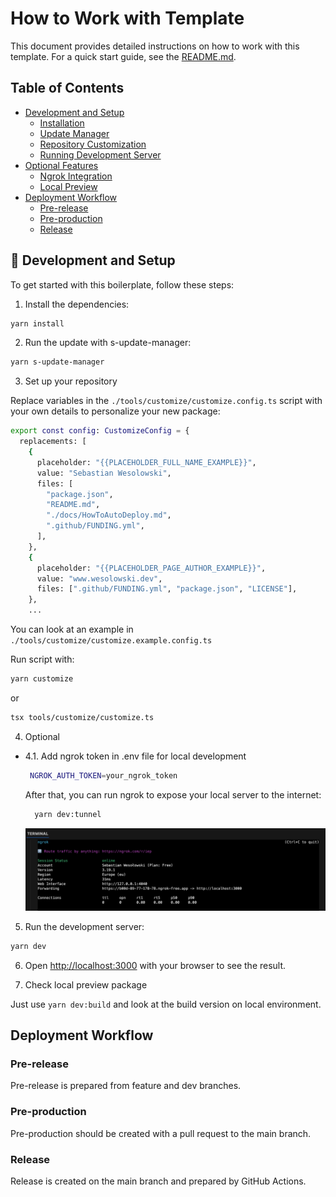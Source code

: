 # How to Work with Template

This document provides detailed instructions on how to work with this template. For a quick start guide, see the [README.md](../README.md).

## Table of Contents

- [Development and Setup](#-development-and-setup)
  - [Installation](#install-the-dependencies)
  - [Update Manager](#run-the-update-with-s-update-manager)
  - [Repository Customization](#set-up-your-repository)
  - [Running Development Server](#run-the-development-server)
- [Optional Features](#optional)
  - [Ngrok Integration](#add-ngrok-token-in-env-file-for-local-development)
  - [Local Preview](#check-local-preview-package)
- [Deployment Workflow](#deployment-workflow)
  - [Pre-release](#pre-release)
  - [Pre-production](#pre-production)
  - [Release](#release)

## 🎯 Development and Setup

To get started with this boilerplate, follow these steps:

1. Install the dependencies:

```bash
yarn install
```

2. Run the update with s-update-manager:

```bash
yarn s-update-manager
```

3. Set up your repository

Replace variables in the `./tools/customize/customize.config.ts` script with your own details to personalize your new package:

```bash
export const config: CustomizeConfig = {
  replacements: [
    {
      placeholder: "{{PLACEHOLDER_FULL_NAME_EXAMPLE}}",
      value: "Sebastian Wesolowski",
      files: [
        "package.json",
        "README.md",
        "./docs/HowToAutoDeploy.md",
        ".github/FUNDING.yml",
      ],
    },
    {
      placeholder: "{{PLACEHOLDER_PAGE_AUTHOR_EXAMPLE}}",
      value: "www.wesolowski.dev",
      files: [".github/FUNDING.yml", "package.json", "LICENSE"],
    },
    ...
```

You can look at an example in `./tools/customize/customize.example.config.ts`

Run script with:

```bash
yarn customize
```

or

```bash
tsx tools/customize/customize.ts
```

4. Optional

- 4.1. Add ngrok token in .env file for local development

  ```bash
   NGROK_AUTH_TOKEN=your_ngrok_token
  ```

  After that, you can run ngrok to expose your local server to the internet:

  ```bash
    yarn dev:tunnel
  ```

  [![ngrok](./.github/assets/ngrok.png)](https://dashboard.ngrok.com/get-started/setup/macos)

5. Run the development server:

```bash
yarn dev
```

6. Open [http://localhost:3000](http://localhost:3000) with your browser to see the result.

7. Check local preview package

Just use `yarn dev:build` and look at the build version on local environment.

## Deployment Workflow

### Pre-release

Pre-release is prepared from feature and dev branches.

### Pre-production

Pre-production should be created with a pull request to the main branch.

### Release

Release is created on the main branch and prepared by GitHub Actions.
